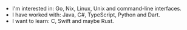 - I'm interested in: Go, Nix, Linux, Unix and command-line interfaces.
- I have worked with: Java, C#, TypeScript, Python and Dart.
- I want to learn: C, Swift and maybe Rust.
